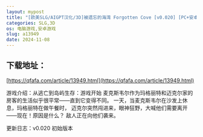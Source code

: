 ```yaml
---
layout: mypost
title: "[欧美SLG/AIGPT汉化/3D]被遗忘的海湾 Forgotten Cove [v0.020] [PC+安卓/1.1G]"
categories: SLG,3D
os: 电脑游戏,安卓游戏
slug: a13949
date: 2024-11-08
---
```


## 下载地址：

[https://qfafa.com/article/13949.html](https://qfafa.com/article/13949.html)

游戏介绍：从逃亡到岛屿生存：游戏开始
麦克斯韦尔作为玛格丽特和迈克尔家的房客的生活似乎很平常——直到它变得不同。
一天，当麦克斯韦尔在沙发上休息，玛格丽特在做午餐时，
迈克尔突然闯进来，眼神狂野，大喊他们需要离开——现在！原因是什么？
敌人正在向他们袭来。

更新日志：v0.020
初始版本